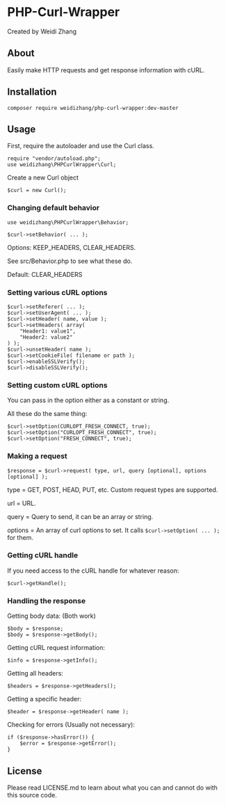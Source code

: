 # PHP-Curl-Wrapper

Created by Weidi Zhang

## About

Easily make HTTP requests and get response information with cURL.

## Installation

```
composer require weidizhang/php-curl-wrapper:dev-master
```

## Usage

First, require the autoloader and use the Curl class.

```
require "vendor/autoload.php";
use weidizhang\PHPCurlWrapper\Curl;
```

Create a new Curl object

```
$curl = new Curl();
```

### Changing default behavior

```
use weidizhang\PHPCurlWrapper\Behavior;

$curl->setBehavior( ... );
```

Options: KEEP_HEADERS, CLEAR_HEADERS.

See src/Behavior.php to see what these do. 

Default: CLEAR_HEADERS

### Setting various cURL options

```
$curl->setReferer( ... );
$curl->setUserAgent( ... );
$curl->setHeader( name, value );
$curl->setHeaders( array(
	"Header1: value1",
	"Header2: value2"
) );
$curl->unsetHeader( name );
$curl->setCookieFile( filename or path );
$curl->enableSSLVerify();
$curl->disableSSLVerify();
```

### Setting custom cURL options
You can pass in the option either as a constant or string.

All these do the same thing:
```
$curl->setOption(CURLOPT_FRESH_CONNECT, true);
$curl->setOption("CURLOPT_FRESH_CONNECT", true);
$curl->setOption("FRESH_CONNECT", true);
```

### Making a request

```
$response = $curl->request( type, url, query [optional], options [optional] );
```

type = GET, POST, HEAD, PUT, etc. Custom request types are supported.

url = URL.

query = Query to send, it can be an array or string.

options = An array of curl options to set. It calls ```$curl->setOption( ... );``` for them.

### Getting cURL handle

If you need access to the cURL handle for whatever reason:
```
$curl->getHandle();
```

### Handling the response

Getting body data: (Both work)
```
$body = $response;
$body = $response->getBody();
```

Getting cURL request information:
```
$info = $response->getInfo();
```

Getting all headers:
```
$headers = $response->getHeaders();
```

Getting a specific header:
```
$header = $response->getHeader( name );
```

Checking for errors (Usually not necessary):
```
if ($response->hasError()) {
	$error = $response->getError();
}
```

## License

Please read LICENSE.md to learn about what you can and cannot do with this source code.